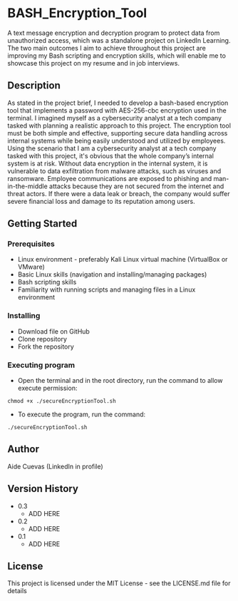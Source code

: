# BASH_Encryption_Tool

A text message encryption and decryption program to protect data from unauthorized access, which was a standalone project on LinkedIn Learning. The two main outcomes I aim to achieve throughout this project are improving my Bash scripting and encryption skills, which will enable me to showcase this project on my resume and in job interviews.

## Description 

As stated in the project brief, I needed to develop a bash-based encryption tool that implements a password with AES-256-cbc encryption used in the terminal. I imagined myself as a cybersecurity analyst at a tech company tasked with planning a realistic approach to this project. The encryption tool must be both simple and effective, supporting secure data handling across internal systems while being easily understood and utilized by employees. 
Using the scenario that I am a cybersecurity analyst at a tech company tasked with this project, it's obvious that the whole company’s internal system is at risk. Without data encryption in the internal system, it is vulnerable to data exfiltration from malware attacks, such as viruses and ransomware. Employee communications are exposed to phishing and man-in-the-middle attacks because they are not secured from the internet and threat actors. If there were a data leak or breach, the company would suffer severe financial loss and damage to its reputation among users.

## Getting Started

### Prerequisites

* Linux environment - preferably Kali Linux virtual machine (VirtualBox or VMware)
* Basic Linux skills (navigation and installing/managing packages)
* Bash scripting skills
* Familiarity with running scripts and managing files in a Linux environment

### Installing

* Download file on GitHub
* Clone repository
* Fork the repository

### Executing program

* Open the terminal and in the root directory, run the command to allow execute permission:
```
chmod +x ./secureEncryptionTool.sh
```
* To execute the program, run the command:
```
./secureEncryptionTool.sh
```

## Author

Aide Cuevas (LinkedIn in profile)

## Version History

* 0.3
    * ADD HERE
*  0.2
    * ADD HERE
* 0.1
    * ADD HERE

## License

This project is licensed under the MIT License - see the LICENSE.md file for details
